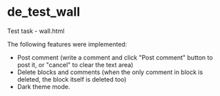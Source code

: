 # de_test_wall
Test task - wall.html

The following features were implemented:
- Post comment (write a comment and click "Post comment" button to post it, or "cancel" to clear the text area)
- Delete blocks and comments (when the only comment in block is deleted, the block itself is deleted too)
- Dark theme mode. 
